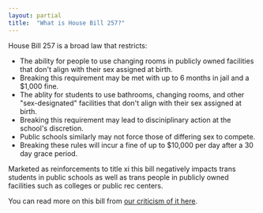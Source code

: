 ```yaml
---
layout: partial
title:  "What is House Bill 257?"
---
```


House Bill 257 is a broad law that restricts:
 - The ability for people to use changing rooms in publicly owned facilities that don't align with their sex assigned at birth.
 - Breaking this requirement may be met with up to 6 months in jail and a $1,000 fine.
 - The ablity for students to use bathrooms, changing rooms, and other "sex-designated" facilities that don't align with their sex assigned at birth.
 - Breaking this requirement may lead to disciniplinary action at the school's discretion.
 - Public schools similarly may not force those of differing sex to compete.
 - Breaking these rules will incur a fine of up to $10,000 per day after a 30 day grace period.

 Marketed as reinforcements to title xi this bill negatively impacts trans students in public schools as well as trans people in publicly owned facilities such as colleges or public rec centers.

You can read more on this bill from [our criticism of it here](/opinion/2024/04/17/hb-257).
